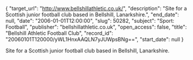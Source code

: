 {
  "target_url": "http://www.bellshillathletic.co.uk/", 
  "description": "Site for a Scottish junior football club based in Bellshill, Lanarkshire.", 
  "end_date": null, 
  "date": "2006-01-01T12:00:00", 
  "slug": 50282, 
  "subject": "Sport: Football", 
  "publisher": "bellshillathletic.co.uk", 
  "open_access": false, 
  "title": "Bellshill Athletic Football Club", 
  "record_id": "20060101T120000/yWL1HnxAAQLN7yJUWpsBNg==", 
  "start_date": null
}

Site for a Scottish junior football club based in Bellshill, Lanarkshire.